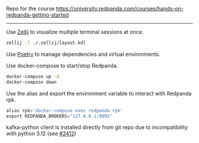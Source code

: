Repo for the course https://university.redpanda.com/courses/hands-on-redpanda-getting-started 

---

Use [Zellij](https://zellij.dev/) to visualize multiple terminal sessions at once.

```bash
zellij -l ./.zellij/layout.kdl
```

Use [Poetry](https://python-poetry.org/) to manage dependencies and virtual environments.


Use docker-compose to start/stop Redpanda.
```bash
docker-compose up -d
docker-compose down
```

Use the alias and export the environment variable to interact with Redpanda rpk.

```python
alias rpk='docker-compose exec redpanda rpk'
export REDPANDA_BROKERS="127.0.0.1:9092"
```

kafka-python client is installed directly from git repo due to incompatibility with python 3.12 (see [#2412](https://github.com/dpkp/kafka-python/issues/2412))
